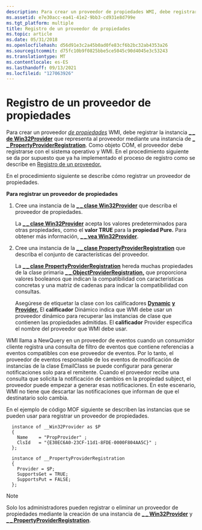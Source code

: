 ```yaml
---
description: Para crear un proveedor de propiedades WMI, debe registrar la instancia de Win32Provider que representa al proveedor mediante una instancia \_ \_ de \_ \_ PropertyProviderRegistration.
ms.assetid: e7e30acc-ea41-41e2-9bb3-cd931e8d799e
ms.tgt_platform: multiple
title: Registro de un proveedor de propiedades
ms.topic: article
ms.date: 05/31/2018
ms.openlocfilehash: d56d91e3c2a45b0ad0fe83cf6b2bc32ab4353a26
ms.sourcegitcommit: d75fc10b9f0825bbe5ce5045c90d4045e3c53243
ms.translationtype: MT
ms.contentlocale: es-ES
ms.lasthandoff: 09/13/2021
ms.locfileid: "127063926"
---
```

# <a name="registering-a-property-provider"></a>Registro de un proveedor de propiedades

Para crear un proveedor [*de propiedades*](gloss-p.md) WMI, debe registrar la instancia [**\_ \_ de Win32Provider**](--win32provider.md) que representa al proveedor mediante una instancia de [**\_ \_ PropertyProviderRegistration**](--propertyproviderregistration.md). Como objeto COM, el proveedor debe registrarse con el sistema operativo y WMI. En el procedimiento siguiente se da por supuesto que ya ha implementado el proceso de registro como se describe en [Registro de un proveedor.](registering-a-provider.md)

En el procedimiento siguiente se describe cómo registrar un proveedor de propiedades.

**Para registrar un proveedor de propiedades**

1.  Cree una instancia de la [**\_ \_ clase Win32Provider**](--win32provider.md) que describa el proveedor de propiedades.

    La [**\_ \_ clase Win32Provider**](--win32provider.md) acepta los valores predeterminados para otras propiedades, como el **valor TRUE** para la **propiedad Pure.** Para obtener más información, [**\_ \_ vea Win32Provider**](--win32provider.md).

2.  Cree una instancia de la [**\_ \_ clase PropertyProviderRegistration**](--propertyproviderregistration.md) que describa el conjunto de características del proveedor.

    La [**\_ \_ clase PropertyProviderRegistration**](--propertyproviderregistration.md) hereda muchas propiedades de la clase primaria [**\_ \_ ObjectProviderRegistration,**](--objectproviderregistration.md) que proporciona valores booleanos que indican la compatibilidad con características concretas y una matriz de cadenas para indicar la compatibilidad con consultas.

    Asegúrese de etiquetar la clase con los calificadores [**Dynamic**](dynamic-qualifier.md) [**y Provider.**](/windows/desktop/api/Provider/nl-provider-provider) El **calificador** Dinámico indica que WMI debe usar un proveedor dinámico para recuperar las instancias de clase que contienen las propiedades admitidas. El **calificador** Provider especifica el nombre del proveedor que WMI debe usar.

WMI llama a NewQuery en un proveedor de eventos cuando un consumidor cliente registra una consulta de filtro de eventos que contiene referencias a eventos compatibles con ese proveedor de eventos. Por lo tanto, el proveedor de eventos responsable de los eventos de modificación de instancias de la clase EmailClass se puede configurar para generar notificaciones solo para el remitente. Cuando el proveedor recibe una consulta que solicita la notificación de cambios en la propiedad subject, el proveedor puede empezar a generar esas notificaciones. En este escenario, WMI no tiene que descartar las notificaciones que informan de que el destinatario solo cambia.

En el ejemplo de código MOF siguiente se describen las instancias que se pueden usar para registrar un proveedor de propiedades.

``` syntax
  instance of __Win32Provider as $P
  {
    Name    = "PropProvider" ;
    ClsId   = "{E30EC6A0-23CF-11d1-8FDE-0000F804AA5C}" ;
  };    

  instance of __PropertyProviderRegistration
  {
    Provider = $P;
    SupportsGet = TRUE;
    SupportsPut = FALSE;
  };
```

> [!Note]  
> Solo los administradores pueden registrar o eliminar un proveedor de propiedades mediante la creación de una instancia de [**\_ \_ Win32Provider**](--win32provider.md) y [**\_ \_ PropertyProviderRegistration**](--propertyproviderregistration.md).

 

 

 



